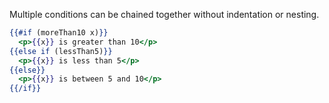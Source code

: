 Multiple conditions can be chained together without indentation or nesting.

```hbs
{{#if (moreThan10 x)}}
  <p>{{x}} is greater than 10</p>
{{else if (lessThan5)}}
  <p>{{x}} is less than 5</p>
{{else}}
  <p>{{x}} is between 5 and 10</p>
{{/if}}
```
